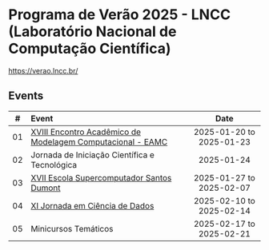 # Programa de Verão 2025 - LNCC (Laboratório Nacional de Computação Científica)


https://verao.lncc.br/

## Events

| # | Event |  | Date |
|:---:|:---|:---|:---:|
| 01 | [XVIII Encontro Acadêmico de Modelagem Computacional - EAMC](https://github.com/cintia-shinoda/events/tree/main/01-LNCC-Programa-Verao-2025/01-Encontro-Academico-Modelagem-Computacional) |  | 2025-01-20 to 2025-01-23 |
| 02 | Jornada de Iniciação Científica e Tecnológica |  | 2025-01-24 |
| 03 | [XVII Escola Supercomputador Santos Dumont](https://github.com/cintia-shinoda/events/tree/main/01-LNCC-Programa-Verao-2025/03-Escola-Supercomputador-Santos-Dumont) |  | 2025-01-27 to 2025-02-07 |
| 04 | [XI Jornada em Ciência de Dados](https://github.com/cintia-shinoda/events/tree/main/02-LNCC-Programa-Verao-2025/04-Jornada-Ciencia-Dados) |  | 2025-02-10 to 2025-02-14 |
| 05 | Minicursos Temáticos |  | 2025-02-17 to 2025-02-21 |